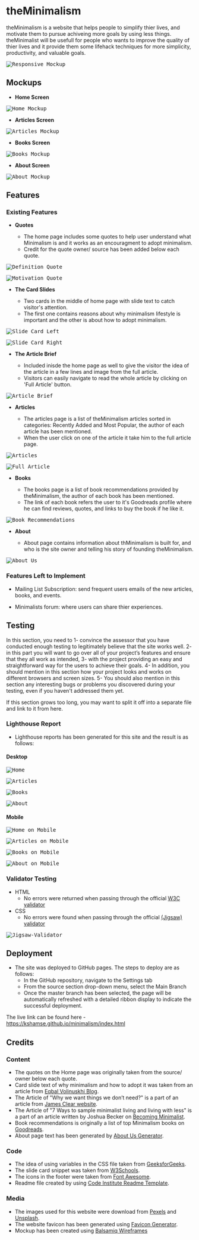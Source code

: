 # theMinimalism

theMinimalism is a website that helps people to simplify thier lives, and motivate them to pursue achiveing more goals by using less things. theMinimalist will be usefull for people who wants to improve the quality of thier lives and it provide them some lifehack techniques for more simplicity, productivity, and valuable goals. 

<kbd>![Responsive Mockup](/docs/different_screen_sizes.PNG)</kbd>

## Mockups

- __Home Screen__

<kbd>![Home Mockup](/docs/mockups/home.PNG)</kbd>

- __Articles Screen__

<kbd>![Articles Mockup](/docs/mockups/articles.PNG)</kbd>

- __Books Screen__

<kbd>![Books Mockup](/docs/mockups/books.PNG)</kbd>

- __About Screen__

<kbd>![About Mockup](/docs/mockups/about.PNG)</kbd>


## Features 

### Existing Features

- __Quotes__

  - The home page includes some quotes to help user understand what Minimalism is and it works as an encouragment to adopt minimalism.
  - Credit for the quote owner/ source has been added below each quote. 

<kbd>![Definition Quote](/docs/screenshots/quote-1.PNG)</kbd>


<kbd>![Motivation Quote](/docs/screenshots/quote-2.PNG)</kbd>


- __The Card Slides__
 
  - Two cards in the middle of home page with slide text to catch visitor's attention.
  - The first one contains reasons about why minimalism lifestyle is important and the other is about how to adopt minimalism.

<kbd>![Slide Card Left](/docs/screenshots/slide-card-left.PNG)</kbd>


<kbd>![Slide Card Right](/docs/screenshots/slide-card-right.PNG)</kbd>


- __The Article Brief__
 
  - Included inisde the home page as well to give the visitor the idea of the article in a few lines and image from the full article.
  - Visitors can easily navigate to read the whole article by clicking on 'Full Article' button.

 <kbd>![Article Brief](/docs/screenshots/article-brief.PNG)</kbd>

- __Articles__

  - The articles page is a list of theMinimalism articles sorted in categories: Recently Added and Most Popular, the author of each article has been mentioned. 
  - When the user click on one of the article it take him to the full article page. 

<kbd>![Articles](/docs/screenshots/articles-page.PNG)</kbd>


<kbd>![Full Article](/docs/screenshots/article-full.PNG)</kbd>


- __Books__

   - The books page is a list of book recommendations provided by theMinimalism, the author of each book has been mentioned. 
   - The link of each book refers the user to it's Goodreads profile where he can find reviews, quotes, and links to buy the book if he like it. 

<kbd>![Book Recommendations](/docs/screenshots/books-page.PNG)</kbd>

- __About__

   - About page contains information about thMinimalism is built for, and who is the site owner and telling his story of founding theMinimalism. 

<kbd>![About Us](/docs/screenshots/about-page.PNG)</kbd>


### Features Left to Implement

- Mailing List Subscription: send frequent users emails of the new articles, books, and events. 

- Minimalists forum: where users can share thier experiences.

## Testing 

In this section, you need to 
1- convince the assessor that you have conducted enough testing to legitimately believe that the site works well. 
2- in this part you will want to go over all of your project’s features and ensure that they all work as intended, 
3- with the project providing an easy and straightforward way for the users to achieve their goals.
4- In addition, you should mention in this section how your project looks and works on different browsers and screen sizes.
5- You should also mention in this section any interesting bugs or problems you discovered during your testing, even if you haven't addressed them yet.

If this section grows too long, you may want to split it off into a separate file and link to it from here.

### Lighthouse Report

 - Lighthouse reports has been generated for this site and the result is as follows:

#### Desktop

 <kbd>![Home](/docs/tests/index.PNG)</kbd>

 <kbd>![Articles](/docs/tests/articles.PNG)</kbd>

 <kbd>![Books](/docs/tests/books.PNG)</kbd>

 <kbd>![About](/docs/tests/about.PNG) </kbd>

#### Mobile

 <kbd>![Home on Mobile](/docs/tests/index-mobile.PNG)</kbd>

 <kbd>![Articles on Mobile](/docs/tests/articles-mobile.PNG)</kbd>

 <kbd>![Books on Mobile](/docs/tests/books-mobile.PNG)</kbd>

 <kbd>![About on Mobile](/docs/tests/about-mobile.PNG) </kbd>

### Validator Testing 

- HTML
  - No errors were returned when passing through the official [W3C validator](https://validator.w3.org/nu/?doc=https%3A%2F%2Fkshamse.github.io%2Fminimalism%2Findex.html)
- CSS
  - No errors were found when passing through the official [(Jigsaw) validator](https://jigsaw.w3.org/css-validator/validator?uri=https%3A%2F%2Fkshamse.github.io%2Fminimalism%2Findex.html&profile=css3svg&usermedium=all&warning=1&vextwarning=&lang=en)

<kbd>![Jigsaw-Validator](/docs/tests/jigsaw-css-test.PNG)</kbd>


## Deployment

- The site was deployed to GitHub pages. The steps to deploy are as follows: 
  - In the GitHub repository, navigate to the Settings tab 
  - From the source section drop-down menu, select the Main Branch
  - Once the master branch has been selected, the page will be automatically refreshed with a detailed ribbon display to indicate the successful deployment. 

The live link can be found here - https://kshamse.github.io/minimalism/index.html


## Credits 

### Content 

- The quotes on the Home page was originally taken from the source/ owner below each quote.
- Card slide text of why minimalism and how to adopt it was taken from an article from [Eqbal Volinuskhi Blog](https://www.eqbalvolinuskhi.com/articles/what-is-minimalism-a-simple-lifestyle-explained).
- The Article of "Why we want things we don’t need?" is a part of an article from [James Clear website](https://jamesclear.com/minimalism).
- The Article of "7 Ways to sample minimalist living and living with less" is a part of an article written by Joshua Becker on [Becoming Minimalist](https://www.becomingminimalist.com/minimalist-living/).
- Book recommendations is originally a list of top Minimalism books on [Goodreads](https://www.goodreads.com/list/show/83055.Minimalism).
- About page text has been generated by [About Us Generator](https://www.aboutuspagegenerator.com/).

### Code
- The idea of using variables in the CSS file taken from [GeeksforGeeks](https://www.geeksforgeeks.org/how-to-define-colors-as-variables-in-css/).
- The slide card snippet was taken from [W3Schools](https://www.w3schools.com/howto/howto_css_image_overlay_slide.asp).
- The icons in the footer were taken from [Font Awesome](https://fontawesome.com/).
- Readme file created by using [Code Institute Readme Template](https://github.com/Code-Institute-Solutions/readme-template).

### Media

- The images used for this website were download from [Pexels](https://www.pexels.com/) and [Unsplash](https://unsplash.com/).
- The website favicon has been generated using [Favicon Generator](https://favicon.io/favicon-generator/).
- Mockup has been created using [Balsamiq Wireframes](https://balsamiq.com/)
